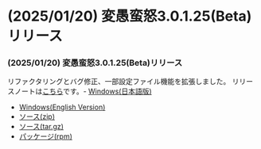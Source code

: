 # (2025/01/20) 変愚蛮怒3.0.1.25(Beta)リリース

### (2025/01/20) 変愚蛮怒3.0.1.25(Beta)リリース
リファクタリングとバグ修正、一部設定ファイル機能を拡張しました。
リリースノートは[こちら](https://github.com/hengband/hengband/releases/tag/3.0.1.25-Beta)です。- [Windows(日本語版)](https://github.com/hengband/hengband/releases/download/3.0.1.25-Beta/Hengband-3.0.1.25-Beta-jp.zip)
- [Windows(English Version)](https://github.com/hengband/hengband/releases/download/3.0.1.25-Beta/Hengband-3.0.1.25-Beta-en.zip)
- [ソース(zip)](https://github.com/hengband/hengband/archive/refs/tags/3.0.1.25-Beta.zip)
- [ソース(tar.gz)](https://github.com/hengband/hengband/archive/refs/tags/3.0.1.25-Beta.tar.gz)
- [パッケージ(rpm)](https://copr.fedorainfracloud.org/coprs/whitehara/hengband/build/8561087/)

